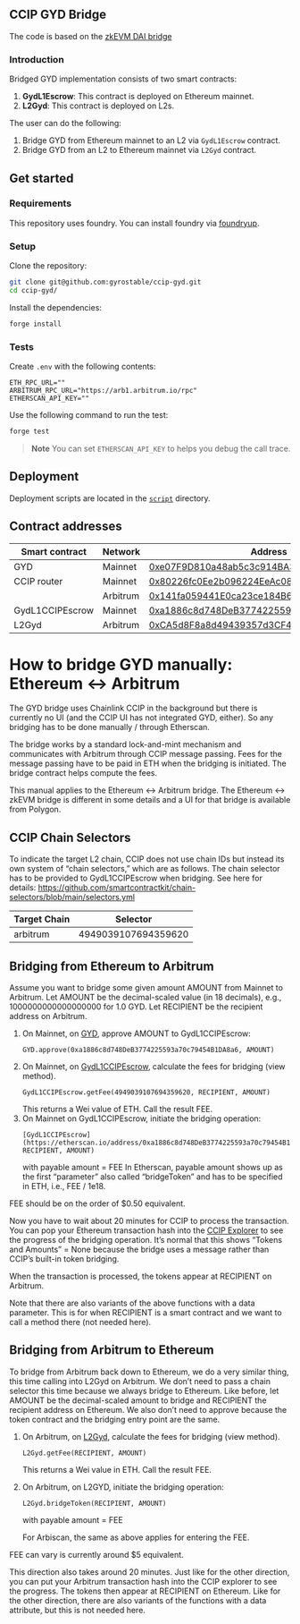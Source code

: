 ## CCIP GYD Bridge

The code is based on the [zkEVM DAI bridge](https://github.com/pyk/zkevm-dai)

### Introduction

Bridged GYD implementation consists of two smart contracts:

1. **GydL1Escrow**: This contract is deployed on Ethereum mainnet.
2. **L2Gyd**: This contract is deployed on L2s.

The user can do the following:

1. Bridge GYD from Ethereum mainnet to an L2 via `GydL1Escrow` contract.
2. Bridge GYD from an L2 to Ethereum mainnet via `L2Gyd` contract.

## Get started

### Requirements

This repository uses foundry. You can install foundry via
[foundryup](https://book.getfoundry.sh/getting-started/installation).

### Setup

Clone the repository:

```sh
git clone git@github.com:gyrostable/ccip-gyd.git
cd ccip-gyd/
```

Install the dependencies:

```sh
forge install
```

### Tests

Create `.env` with the following contents:

```
ETH_RPC_URL=""
ARBITRUM_RPC_URL="https://arb1.arbitrum.io/rpc"
ETHERSCAN_API_KEY=""
```

Use the following command to run the test:

```sh
forge test
```

> **Note**
> You can set `ETHERSCAN_API_KEY` to helps you debug the call trace.

## Deployment

Deployment scripts are located in the [`script`](./script/) directory.

## Contract addresses

| Smart contract      | Network       | Address                                                                                                                |
| ------------------- | ------------- | ---------------------------------------------------------------------------------------------------------------------- |
| GYD                 | Mainnet       | [0xe07F9D810a48ab5c3c914BA3cA53AF14E4491e8A](https://etherscan.io/address/0xe07F9D810a48ab5c3c914BA3cA53AF14E4491e8A)  |
| CCIP router         | Mainnet       | [0x80226fc0Ee2b096224EeAc085Bb9a8cba1146f7D](https://etherscan.io/address/0x80226fc0Ee2b096224EeAc085Bb9a8cba1146f7D)  |
|                     | Arbitrum      | [0x141fa059441E0ca23ce184B6A78bafD2A517DdE8](https://arbiscan.io/address/0x141fa059441E0ca23ce184B6A78bafD2A517DdE8)   |
| GydL1CCIPEscrow     | Mainnet       | [0xa1886c8d748DeB3774225593a70c79454B1DA8a6](https://etherscan.io/address/0xa1886c8d748DeB3774225593a70c79454B1DA8a6)  |
| L2Gyd               | Arbitrum      | [0xCA5d8F8a8d49439357d3CF46Ca2e720702F132b8](https://arbiscan.io/address/0xCA5d8F8a8d49439357d3CF46Ca2e720702F132b8)   |


# How to bridge GYD manually: Ethereum ↔ Arbitrum

The GYD bridge uses Chainlink CCIP in the background but there is currently no UI (and the CCIP UI has not integrated GYD, either). So any bridging has to be done manually / through Etherscan.

The bridge works by a standard lock-and-mint mechanism and communicates with Arbitrum through CCIP message passing. Fees for the message passing have to be paid in ETH when the bridging is initiated. The bridge contract helps compute the fees.

This manual applies to the Ethereum ↔ Arbitrum bridge. The Ethereum ↔ zkEVM bridge is different in some details and a UI for that bridge is available from Polygon.

## CCIP Chain Selectors

To indicate the target L2 chain, CCIP does not use chain IDs but instead its own system of “chain selectors,” which are as follows. The chain selector has to be provided to GydL1CCIPEscrow when bridging. See here for details: https://github.com/smartcontractkit/chain-selectors/blob/main/selectors.yml 


| Target Chain | Selector            |
|--------------|---------------------|
| arbitrum     | 4949039107694359620 |

## Bridging from Ethereum to Arbitrum

Assume you want to bridge some given amount AMOUNT from Mainnet to Arbitrum. Let AMOUNT be the  decimal-scaled value (in 18 decimals), e.g., 1000000000000000000 for 1.0 GYD. Let RECIPIENT be the recipient address on Arbitrum.

1. On Mainnet, on [GYD](https://etherscan.io/address/0xe07F9D810a48ab5c3c914BA3cA53AF14E4491e8A), approve AMOUNT to GydL1CCIPEscrow:
    ```
    GYD.approve(0xa1886c8d748DeB3774225593a70c79454B1DA8a6, AMOUNT)
    ```
2. On Mainnet, on [GydL1CCIPEscrow](https://etherscan.io/address/0xa1886c8d748DeB3774225593a70c79454B1DA8a6), calculate the fees for bridging (view method).
    ```
    GydL1CCIPEscrow.getFee(4949039107694359620, RECIPIENT, AMOUNT)
    ```
    This returns a Wei value of ETH.
    Call the result FEE.
3. On Mainnet on GydL1CCIPEscrow, initiate the bridging operation:
    ```
    [GydL1CCIPEscrow](https://etherscan.io/address/0xa1886c8d748DeB3774225593a70c79454B1DA8a6).bridgeToken(4949039107694359620, RECIPIENT, AMOUNT) 
    ```
    with payable amount = FEE
    In Etherscan, payable amount shows up as the first “parameter” also called “bridgeToken” and has to be specified in ETH, i.e., FEE / 1e18.

FEE should be on the order of $0.50 equivalent.

Now you have to wait about 20 minutes for CCIP to process the transaction. You can pop your Ethereum transaction hash into the [CCIP Explorer](https://ccip.chain.link/) to see the progress of the bridging operation. It’s normal that this shows “Tokens and Amounts” = None because the bridge uses a message rather than CCIP’s built-in token bridging.

When the transaction is processed, the tokens appear at RECIPIENT on Arbitrum.

Note that there are also variants of the above functions with a data parameter. This is for when RECIPIENT is a smart contract and we want to call a method there (not needed here).

## Bridging from Arbitrum to Ethereum

To bridge from Arbitrum back down to Ethereum, we do a very similar thing, this time calling into L2Gyd on Arbitrum. We don’t need to pass a chain selector this time because we always bridge to Ethereum. Like before, let AMOUNT be the decimal-scaled amount to bridge and RECIPIENT the recipient address on Ethereum. We also don’t need to approve because the token contract and the bridging entry point are the same.

1. On Arbitrum, on [L2Gyd](https://arbiscan.io/address/0xCA5d8F8a8d49439357d3CF46Ca2e720702F132b8), calculate the fees for bridging (view method).
    ```
    L2Gyd.getFee(RECIPIENT, AMOUNT)
    ```
    This returns a Wei value in ETH.
    Call the result FEE.
2. On Arbitrum, on L2GYD, initiate the bridging operation:
    ```
    L2Gyd.bridgeToken(RECIPIENT, AMOUNT) 
    ```
    with payable amount = FEE
    
    For Arbiscan, the same as above applies for entering the FEE.

FEE can vary is currently around $5 equivalent.

This direction also takes around 20 minutes. Just like for the other direction, you can put your Arbitrum transaction hash into the CCIP explorer to see the progress. The tokens then appear at RECIPIENT on Ethereum. Like for the other direction, there are also variants of the functions with a data attribute, but this is not needed here.
